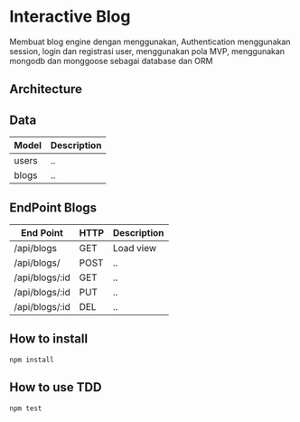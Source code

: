 # Interactive Blog

Membuat blog engine dengan menggunakan, Authentication menggunakan session, login dan registrasi user, menggunakan pola MVP, menggunakan mongodb dan monggoose sebagai database dan ORM

## Architecture

## Data

| Model | Description|
|-------|------------|
| users |..
|blogs|..



## EndPoint  Blogs

| End Point | HTTP| Description|
|-------|------------|---------|
| /api/blogs | GET | Load view
|/api/blogs/|POST|..
|/api/blogs/:id|GET|..
|/api/blogs/:id|PUT|..
|/api/blogs/:id|DEL|..

## How to install

```
npm install
```

## How to use TDD

```
npm test
```

